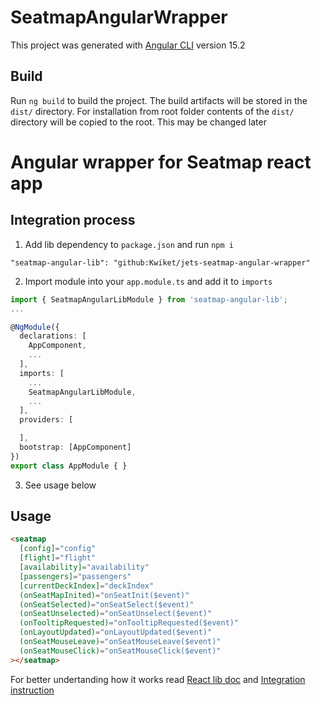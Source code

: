 # SeatmapAngularWrapper

This project was generated with [Angular CLI](https://github.com/angular/angular-cli) version 15.2

## Build

Run `ng build` to build the project. The build artifacts will be stored in the `dist/` directory. For installation from root folder contents of the `dist/` directory will be copied to the root. This may be changed later

# Angular wrapper for Seatmap react app

## Integration process

1. Add lib dependency to `package.json` and run `npm i`

```
"seatmap-angular-lib": "github:Kwiket/jets-seatmap-angular-wrapper"
```

2. Import module into your `app.module.ts` and add it to `imports`

```ts
import { SeatmapAngularLibModule } from 'seatmap-angular-lib';
...

@NgModule({
  declarations: [
    AppComponent,
    ...
  ],
  imports: [
    ...
    SeatmapAngularLibModule,
    ...
  ],
  providers: [

  ],
  bootstrap: [AppComponent]
})
export class AppModule { }
```

3. See usage below

## Usage

```html
<seatmap
  [config]="config"
  [flight]="flight"
  [availability]="availability"
  [passengers]="passengers"
  [currentDeckIndex]="deckIndex"
  (onSeatMapInited)="onSeatInit($event)"
  (onSeatSelected)="onSeatSelect($event)"
  (onSeatUnselected)="onSeatUnselect($event)"
  (onTooltipRequested)="onTooltipRequested($event)"
  (onLayoutUpdated)="onLayoutUpdated($event)"
  (onSeatMouseLeave)="onSeatMouseLeave($event)"
  (onSeatMouseClick)="onSeatMouseClick($event)"
></seatmap>
```

For better undertanding how it works read [React lib doc](https://github.com/Kwiket/jets-seatmap-react-lib-pub) and [Integration instruction](https://github.com/Kwiket/jets-seatmap-react-lib-pub/blob/version-3/SEATMAP-INTEGRATION.md)
